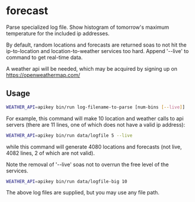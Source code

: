 # forecast

Parse specialized log file. Show histogram of tomorrow's maximum temperature
for the included ip addresses.

By default, random locations and forecasts are returned soas to not hit the ip-to-location and location-to-weather services too hard. Append '--live' to command to get real-time data.

A weather api will be needed, which may be acquired by signing up on https://openweathermap.com/

## Usage

```sh
WEATHER_API=apikey bin/run log-filename-to-parse [num-bins [--live]]
```

For example, this command will make 10 location and weather calls to api servers (there are 11 lines, one of which does not have a valid ip address):
```sh
WEATHER_API=apikey bin/run data/logfile 5 --live
```

while this command will generate 4080 locations and forecasts (not live, 4082 lines, 2 of which are not valid).

Note the removal of '--live' soas not to overrun the free level of the services.
```sh
WEATHER_API=apikey bin/run data/logfile-big 10
```

The above log files are supplied, but you may use any file path.

